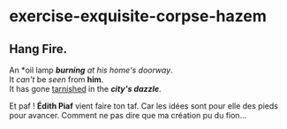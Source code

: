 # exercise-exquisite-corpse-hazem
## Hang Fire.
An *oil lamp ***burning*** *at his home's doorway*.  
It *can't* be *seen* from **him**.  
It has gone [tarnished](https://medium.com/3-lines-story/hang-fire-fe4868364805) in the ***city's dazzle***.  

Et paf ! **Édith Piaf** vient faire ton taf.
Car les idées sont pour elle des pieds pour avancer.
Comment ne pas dire que ma création pu du fion...

